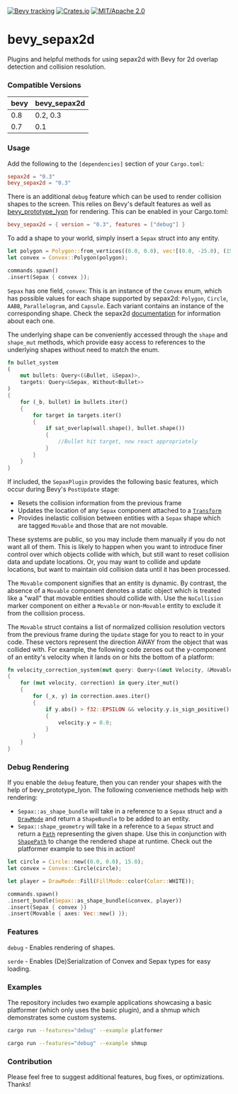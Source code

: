 [![Bevy tracking](https://img.shields.io/badge/Bevy%20tracking-released%20version-lightblue)](https://github.com/bevyengine/bevy/blob/main/docs/plugins_guidelines.md#main-branch-tracking)
[![Crates.io](https://img.shields.io/crates/v/bevy_sepax2d.svg)](https://crates.io/crates/bevy_sepax2d)
[![MIT/Apache 2.0](https://img.shields.io/badge/license-MIT%2FApache-blue.svg)](./LICENSE)

# bevy_sepax2d
Plugins and helpful methods for using sepax2d with Bevy for 2d overlap detection and collision resolution. 

### Compatible Versions

|bevy|bevy_sepax2d|
|---|---|
|0.8|0.2, 0.3|
|0.7|0.1|

### Usage

Add the following to the `[dependencies]` section of your `Cargo.toml`:

```toml
sepax2d = "0.3"
bevy_sepax2d = "0.3"
```

There is an additional `debug` feature which can be used to render collision shapes to the screen.
This relies on Bevy's default features as well as [bevy_prototype_lyon](https://crates.io/crates/bevy_prototype_lyon)
for rendering. This can be enabled in your Cargo.toml:

```toml
bevy_sepax2d = { version = "0.3", features = ["debug"] }
```

To add a shape to your world, simply insert a `Sepax` struct into any entity.

```rust
let polygon = Polygon::from_vertices((0.0, 0.0), vec![(0.0, -25.0), (15.0, 15.0), (-15.0, 15.0)]);
let convex = Convex::Polygon(polygon);

commands.spawn()
.insert(Sepax { convex });
```

`Sepax` has one field, `convex`: This is an instance of the `Convex` enum, which has possible values
for each shape supported by sepax2d: `Polygon`, `Circle`, `AABB`, `Parallelogram`, and `Capsule`. Each variant contains
an instance of the corresponding shape. Check the sepax2d 
[documentation](https://docs.rs/sepax2d/latest/sepax2d/index.html) for information about each one.

The underlying shape can be conveniently accessed through the `shape` and `shape_mut` methods, which provide
easy access to references to the underlying shapes without need to match the enum.

```rust
fn bullet_system
(
    mut bullets: Query<(&Bullet, &Sepax)>,
    targets: Query<&Sepax, Without<Bullet>>
)
{
    for (_b, bullet) in bullets.iter()
    {
        for target in targets.iter()
        {
            if sat_overlap(wall.shape(), bullet.shape())
            {
                //Bullet hit target, now react appropriately
            }
        }
    }
}
```

If included, the `SepaxPlugin` provides the following basic features, which occur during Bevy's
`PostUpdate` stage:

* Resets the collision information from the previous frame
* Updates the location of any `Sepax` component attached to a 
[`Transform`](https://docs.rs/bevy/latest/bevy/prelude/struct.Transform.html#impl-Default)
* Provides inelastic collision between entities with a `Sepax` shape which are tagged 
`Movable` and those that are not movable.

These systems are public, so you may include them manually if you do not want all of them.
This is likely to happen when you want to introduce finer control over which objects collide
with which, but still want to reset collision data and update locations. Or, you may want to
collide and update locations, but want to maintain old collision data until it has been processed.

The `Movable` component signifies that an entity is dynamic. By contrast, the absence of a `Movable`
component denotes a static object which is treated like a "wall" that movable entities should collide
with. Use the `NoCollision` marker component on either a `Movable` or non-`Movable` entity to exclude
it from the collision process.

The `Movable` struct contains a list of normalized collision resolution vectors from the previous frame during the
`Update` stage for you to react to in your code. These vectors represent the direction AWAY from the
object that was collided with. For example, the following code zeroes out the y-component
of an entity's velocity when it lands on or hits the bottom of a platform:

```rust
fn velocity_correction_system(mut query: Query<(&mut Velocity, &Movable)>)
{
    for (mut velocity, correction) in query.iter_mut()
    {
        for (_x, y) in correction.axes.iter()
        {
            if y.abs() > f32::EPSILON && velocity.y.is_sign_positive() != y.is_sign_positive()
            {
                velocity.y = 0.0;
            }
        }
    }
}
```

### Debug Rendering

If you enable the `debug` feature, then you can render your shapes with the help of bevy_prototype_lyon.
The following convenience methods help with rendering:

* `Sepax::as_shape_bundle` will take in a reference to a `Sepax` struct and a 
[`DrawMode`](https://docs.rs/bevy_prototype_lyon/latest/bevy_prototype_lyon/draw/enum.DrawMode.html)
and return a `ShapeBundle` to be added to an entity.
* `Sepax::shape_geometry` will take in a reference to a `Sepax` struct and return a
[`Path`](https://docs.rs/bevy_prototype_lyon/latest/bevy_prototype_lyon/path/index.html) representing the
given shape. Use this in conjunction with 
[`ShapePath`](https://docs.rs/bevy_prototype_lyon/latest/bevy_prototype_lyon/path/struct.ShapePath.html)
to change the rendered shape at runtime. Check out the platformer example to see this in action!

```rust
let circle = Circle::new((0.0, 0.0), 15.0);
let convex = Convex::Circle(circle);

let player = DrawMode::Fill(FillMode::color(Color::WHITE));

commands.spawn()
.insert_bundle(Sepax::as_shape_bundle(&convex, player))
.insert(Sepax { convex })
.insert(Movable { axes: Vec::new() });
```

### Features
`debug` - Enables rendering of shapes.

`serde` - Enables (De)Serialization of Convex and Sepax types for easy loading.

### Examples
The repository includes two example applications showcasing a basic platformer (which only uses
the basic plugin), and a shmup which demonstrates some custom systems.

```sh
cargo run --features="debug" --example platformer

cargo run --features="debug" --example shmup
```

### Contribution
Please feel free to suggest additional features, bug fixes, or optimizations. Thanks!